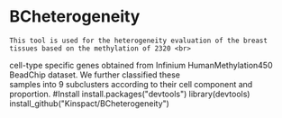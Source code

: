 # BCheterogeneity
    This tool is used for the heterogeneity evaluation of the breast tissues based on the methylation of 2320 <br>
cell-type specific genes obtained from Infinium HumanMethylation450 BeadChip dataset. We further classified these <br>
samples into 9 subclusters according to their cell component and proportion.
#Install
    install.packages("devtools")
    library(devtools)
    install_github("Kinspact/BCheterogeneity")
